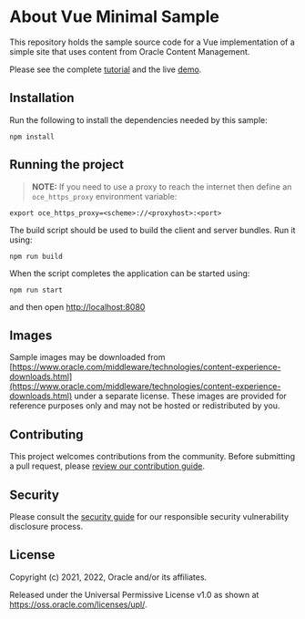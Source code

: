 # About Vue Minimal Sample

This repository holds the sample source code for a Vue implementation of a simple site that uses content from Oracle Content Management.

Please see the complete [tutorial](https://www.oracle.com/pls/topic/lookup?ctx=cloud&id=oce-vue-minimal-sample) and the live [demo](https://headless.mycontentdemo.com/samples/oce-vue-minimal-sample).

## Installation

Run the following to install the dependencies needed by this sample:

```shell
npm install
```

## Running the project

> **NOTE:** If you need to use a proxy to reach the internet then define an `oce_https_proxy` environment variable:

```shell
export oce_https_proxy=<scheme>://<proxyhost>:<port>
```

The build script should be used to build the client and server bundles. Run it using:

```shell
npm run build
```

When the script completes the application can be started using:

```shell
npm run start
```

and then open [http://localhost:8080](http://localhost:8080)

## Images

Sample images may be downloaded from [https://www.oracle.com/middleware/technologies/content-experience-downloads.html](https://www.oracle.com/middleware/technologies/content-experience-downloads.html) under a separate license.  These images are provided for reference purposes only and may not be hosted or redistributed by you.

## Contributing

This project welcomes contributions from the community. Before submitting a pull
request, please [review our contribution guide](./CONTRIBUTING.md).

## Security

Please consult the [security guide](./SECURITY.md) for our responsible security
vulnerability disclosure process.

## License

Copyright (c) 2021, 2022, Oracle and/or its affiliates.

Released under the Universal Permissive License v1.0 as shown at
<https://oss.oracle.com/licenses/upl/>.
